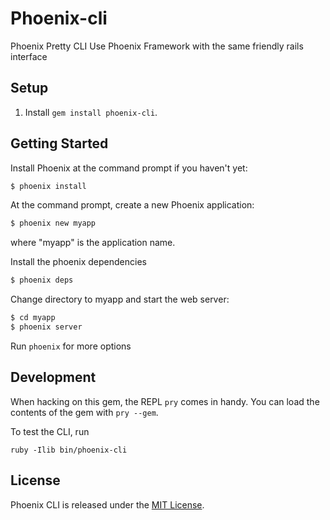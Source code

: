 Phoenix-cli
=================

Phoenix Pretty CLI
Use Phoenix Framework with the same friendly rails interface

## Setup

1. Install `gem install phoenix-cli`.

## Getting Started

Install Phoenix at the command prompt if you haven't yet:

```bash
$ phoenix install
```

At the command prompt, create a new Phoenix application:

```bash
$ phoenix new myapp
```

where "myapp" is the application name.


Install the phoenix dependencies

```bash
$ phoenix deps
```

Change directory to myapp and start the web server:

```bash
$ cd myapp
$ phoenix server
```

Run `phoenix` for more options


## Development

When hacking on this gem, the REPL `pry` comes in handy. You can load the
contents of the gem with `pry --gem`.

To test the CLI, run

    ruby -Ilib bin/phoenix-cli


## License

Phoenix CLI is released under the [MIT License](http://www.opensource.org/licenses/MIT).
